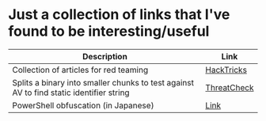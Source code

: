 # Just a collection of links that I've found to be interesting/useful

| Description                                                                                       | Link                                                                           |
|---------------------------------------------------------------------------------------------------|--------------------------------------------------------------------------------|
| Collection of articles for red teaming                                                            | [HackTricks](https://book.hacktricks.xyz/)                                     |
| Splits a binary into smaller chunks to test against AV to find static identifier string           | [ThreatCheck](https://github.com/rasta-mouse/ThreatCheck)                      |
| PowerShell obfuscation (in Japanese)                                                              | [Link](https://perl-users.jp/articles/advent-calendar/2010/sym/11)             |
